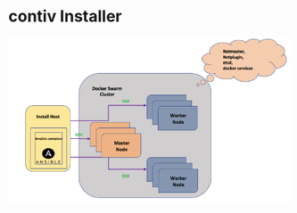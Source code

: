 # contiv Installer

![Contiv Installer](https://raw.githubusercontent.com/gaurav-dalvi/scripts/master/contiv-related/Installer.png)
